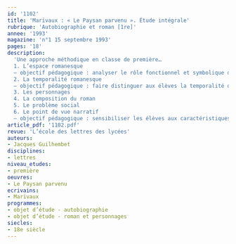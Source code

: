 ```yaml
---
id: '1102'
title: 'Marivaux : « Le Paysan parvenu ». Étude intégrale'
rubrique: 'Autobiographie et roman [1re]'
annee: '1993'
magazine: 'n°1 15 septembre 1993'
pages: '18'
description: 
  'Une approche méthodique en classe de première…
  1. L’espace romanesque
  – objectif pédagogique : analyser le rôle fonctionnel et symbolique de la représentation de l’espace
  2. La temporalité romanesque
  – objectif pédagogique : faire distinguer aux élèves la temporalité de l’histoire et celle du récit
  3. Les personnages
  4. La composition du roman
  5. Le problème social
  6. Le point de vue narratif
  – objectif pédagogique : sensibiliser les élèves aux caractéristiques du roman autobiographique'
article_pdf: '1102.pdf'
revue: 'L’école des lettres des lycées'
auteurs:
- Jacques Guilhembet
disciplines:
- lettres
niveau_etudes:
- première
oeuvres:
- Le Paysan parvenu
ecrivains:
- Marivaux
programmes:
- objet d’étude - autobiographie
- objet d’étude - roman et personnages
siecles:
- 18e siècle
---
```

